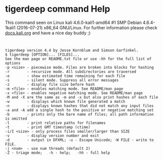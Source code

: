 # tigerdeep command Help

 This command seen on Linux kali 4.6.0-kali1-amd64 #1 SMP Debian 4.6.4-1kali1 (2016-07-21) x86_64 GNU/Linux. For further information please check [docs.kali.org](docs.kali.org) and have a nice day buddy ;) 

~~~


tigerdeep version 4.4 by Jesse Kornblum and Simson Garfinkel.
$ tigerdeep [OPTION]... [FILES]...
See the man page or README.txt file or use -hh for the full list of options
-p <size> - piecewise mode. Files are broken into blocks for hashing
-r        - recursive mode. All subdirectories are traversed
-e        - show estimated time remaining for each file
-s        - silent mode. Suppress all error messages
-z        - display file size before hash
-m <file> - enables matching mode. See README/man page
-x <file> - enables negative matching mode. See README/man page
-M and -X are the same as -m and -x but also print hashes of each file
-w        - displays which known file generated a match
-n        - displays known hashes that did not match any input files
-a and -A add a single hash to the positive or negative matching set
-b        - prints only the bare name of files; all path information is omitted
-l        - print relative paths for filenames
-t        - print GMT timestamp (ctime)
-i/I <size> - only process files smaller/larger than SIZE
-v        - display version number and exit
-d        - output in DFXML; -u - Escape Unicode; -W FILE - write to FILE.
-j <num>  - use num threads (default 2)
-Z - triage mode;   -h - help;   -hh - full help

~~~
